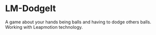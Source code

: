 # LM-DodgeIt
A game about your hands being balls and having to dodge others balls. Working with Leapmotion technology. 
